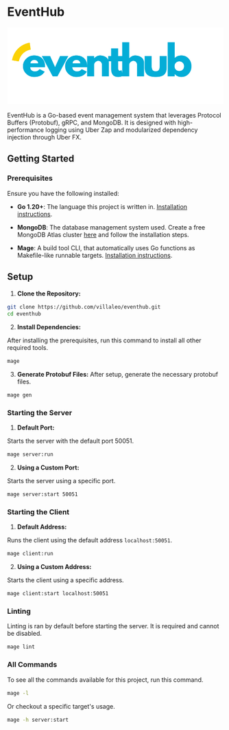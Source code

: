 # EventHub

![EventHub Logo](/doc/assets/images/color-lg.svg)

EventHub is a Go-based event management system that leverages Protocol Buffers (Protobuf), gRPC, and MongoDB. It is designed with high-performance logging using Uber Zap and modularized dependency injection through Uber FX.

## Getting Started

### Prerequisites

Ensure you have the following installed:

- **Go 1.20+**: The language this project is written in. [Installation instructions](https://go.dev/doc/install).
- **MongoDB**: The database management system used. Create a free MongoDB Atlas cluster [here](https://www.mongodb.com/docs/atlas/getting-started/) and follow the installation steps.

- **Mage**: A build tool CLI, that automatically uses Go functions as Makefile-like runnable targets. [Installation instructions](https://magefile.org/).

## Setup

1. **Clone the Repository:**

```bash
git clone https://github.com/villaleo/eventhub.git
cd eventhub
```

2. **Install Dependencies:**

After installing the prerequisites, run this command to install all other required tools.

```bash
mage
```

3. **Generate Protobuf Files:**
 After setup, generate the necessary protobuf files.

 ```bash
 mage gen
 ```

### Starting the Server

1. **Default Port:**

Starts the server with the default port 50051.

```bash
mage server:run
```

2. **Using a Custom Port:**

Starts the server using a specific port.

```bash
mage server:start 50051
```

### Starting the Client

1. **Default Address:**

Runs the client using the default address `localhost:50051`.

```bash
mage client:run
```

2. **Using a Custom Address:**

Starts the client using a specific address.

```bash
mage client:start localhost:50051
```

### Linting

Linting is ran by default before starting the server. It is required and cannot be disabled.

```bash
mage lint
```

### All Commands

To see all the commands available for this project, run this command.

```bash
mage -l
```

Or checkout a specific target's usage.

```bash
mage -h server:start
```
